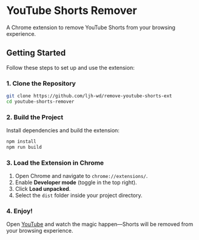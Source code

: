 # YouTube Shorts Remover

A Chrome extension to remove YouTube Shorts from your browsing experience.

## Getting Started

Follow these steps to set up and use the extension:

### 1. Clone the Repository

```bash
git clone https://github.com/ljh-wd/remove-youtube-shorts-ext
cd youtube-shorts-remover
```

### 2. Build the Project

Install dependencies and build the extension:

```bash
npm install
npm run build
```

### 3. Load the Extension in Chrome

1. Open Chrome and navigate to `chrome://extensions/`.
2. Enable **Developer mode** (toggle in the top right).
3. Click **Load unpacked**.
4. Select the `dist` folder inside your project directory.

### 4. Enjoy!

Open [YouTube](https://youtube.com) and watch the magic happen—Shorts will be removed from your browsing experience.
